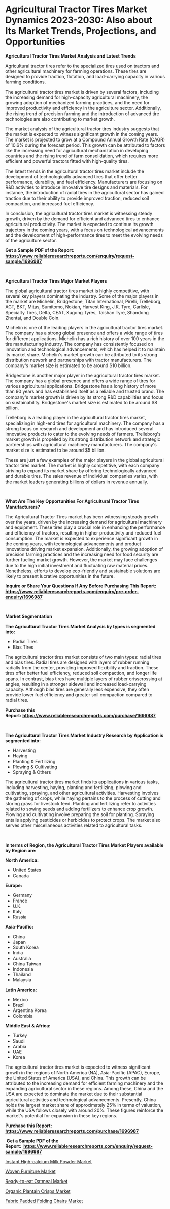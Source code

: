 <p><h1>Agricultural Tractor Tires Market Dynamics 2023-2030: Also about Its Market Trends, Projections, and Opportunities</h1></p><p><strong>Agricultural Tractor Tires Market Analysis and Latest Trends</strong></p>
<p><p>Agricultural tractor tires refer to the specialized tires used on tractors and other agricultural machinery for farming operations. These tires are designed to provide traction, flotation, and load-carrying capacity in various farming conditions.</p><p>The agricultural tractor tires market is driven by several factors, including the increasing demand for high-capacity agricultural machinery, the growing adoption of mechanized farming practices, and the need for improved productivity and efficiency in the agriculture sector. Additionally, the rising trend of precision farming and the introduction of advanced tire technologies are also contributing to market growth.</p><p>The market analysis of the agricultural tractor tires industry suggests that the market is expected to witness significant growth in the coming years. The market is projected to grow at a Compound Annual Growth Rate (CAGR) of 10.6% during the forecast period. This growth can be attributed to factors like the increasing need for agricultural mechanization in developing countries and the rising trend of farm consolidation, which requires more efficient and powerful tractors fitted with high-quality tires.</p><p>The latest trends in the agricultural tractor tires market include the development of technologically advanced tires that offer better performance, durability, and fuel efficiency. Manufacturers are focusing on R&D activities to introduce innovative tire designs and materials. For instance, the introduction of radial tires in the agricultural sector has gained traction due to their ability to provide improved traction, reduced soil compaction, and increased fuel efficiency.</p><p>In conclusion, the agricultural tractor tires market is witnessing steady growth, driven by the demand for efficient and advanced tires to enhance agricultural productivity. The market is expected to continue its growth trajectory in the coming years, with a focus on technological advancements and the development of high-performance tires to meet the evolving needs of the agriculture sector.</p></p>
<p><strong>Get a Sample PDF of the Report:&nbsp; <a href="https://www.reliableresearchreports.com/enquiry/request-sample/1696987">https://www.reliableresearchreports.com/enquiry/request-sample/1696987</a></strong></p>
<p>&nbsp;</p>
<p><strong>Agricultural Tractor Tires Major Market Players</strong></p>
<p><p>The global agricultural tractor tires market is highly competitive, with several key players dominating the industry. Some of the major players in the market are Michelin, Bridgestone, Titan International, Pirelli, Trelleborg, AGT, BKT, Mitas, Sumitomo, Nokian, Harvest King, J.K. Tyre, Carlisle, Specialty Tires, Delta, CEAT, Xugong Tyres, Taishan Tyre, Shandong Zhentai, and Double Coin.</p><p>Michelin is one of the leading players in the agricultural tractor tires market. The company has a strong global presence and offers a wide range of tires for different applications. Michelin has a rich history of over 100 years in the tire manufacturing industry. The company has consistently focused on innovation and technological advancements, which has helped it to maintain its market share. Michelin's market growth can be attributed to its strong distribution network and partnerships with tractor manufacturers. The company's market size is estimated to be around $10 billion.</p><p>Bridgestone is another major player in the agricultural tractor tires market. The company has a global presence and offers a wide range of tires for various agricultural applications. Bridgestone has a long history of more than 90 years and has established itself as a reliable and trusted brand. The company's market growth is driven by its strong R&D capabilities and focus on sustainability. Bridgestone's market size is estimated to be around $8 billion.</p><p>Trelleborg is a leading player in the agricultural tractor tires market, specializing in high-end tires for agricultural machinery. The company has a strong focus on research and development and has introduced several innovative products to cater to the evolving needs of farmers. Trelleborg's market growth is propelled by its strong distribution network and strategic partnerships with agricultural machinery manufacturers. The company's market size is estimated to be around $5 billion.</p><p>These are just a few examples of the major players in the global agricultural tractor tires market. The market is highly competitive, with each company striving to expand its market share by offering technologically advanced and durable tires. The sales revenue of individual companies varies, with the market leaders generating billions of dollars in revenue annually.</p></p>
<p>&nbsp;</p>
<p><strong>What Are The Key Opportunities For Agricultural Tractor Tires Manufacturers?</strong></p>
<p><p>The Agricultural Tractor Tires market has been witnessing steady growth over the years, driven by the increasing demand for agricultural machinery and equipment. These tires play a crucial role in enhancing the performance and efficiency of tractors, resulting in higher productivity and reduced fuel consumption. The market is expected to experience significant growth in the coming years, with technological advancements and product innovations driving market expansion. Additionally, the growing adoption of precision farming practices and the increasing need for food security are further fueling market growth. However, the market may face challenges due to the high initial investment and fluctuating raw material prices. Nonetheless, efforts to develop eco-friendly and sustainable solutions are likely to present lucrative opportunities in the future.</p></p>
<p><strong>Inquire or Share Your Questions If Any Before Purchasing This Report: <a href="https://www.reliableresearchreports.com/enquiry/pre-order-enquiry/1696987">https://www.reliableresearchreports.com/enquiry/pre-order-enquiry/1696987</a></strong></p>
<p>&nbsp;</p>
<p><strong>Market Segmentation</strong></p>
<p><strong>The Agricultural Tractor Tires Market Analysis by types is segmented into:</strong></p>
<p><ul><li>Radial Tires</li><li>Bias Tires</li></ul></p>
<p><p>The agricultural tractor tires market consists of two main types: radial tires and bias tires. Radial tires are designed with layers of rubber running radially from the center, providing improved flexibility and traction. These tires offer better fuel efficiency, reduced soil compaction, and longer life spans. In contrast, bias tires have multiple layers of rubber crisscrossing at angles, resulting in a stronger sidewall and increased load-carrying capacity. Although bias tires are generally less expensive, they often provide lower fuel efficiency and greater soil compaction compared to radial tires.</p></p>
<p><strong>Purchase this Report:&nbsp;<a href="https://www.reliableresearchreports.com/purchase/1696987">https://www.reliableresearchreports.com/purchase/1696987</a></strong></p>
<p>&nbsp;</p>
<p><strong>The Agricultural Tractor Tires Market Industry Research by Application is segmented into:</strong></p>
<p><ul><li>Harvesting</li><li>Haying</li><li>Planting & Fertilizing</li><li>Plowing & Cultivating</li><li>Spraying & Others</li></ul></p>
<p><p>The agricultural tractor tires market finds its applications in various tasks, including harvesting, haying, planting and fertilizing, plowing and cultivating, spraying, and other agricultural activities. Harvesting involves the gathering of crops, while haying pertains to the process of cutting and storing grass for livestock feed. Planting and fertilizing refer to activities related to sowing seeds and adding fertilizers to enhance crop growth. Plowing and cultivating involve preparing the soil for planting. Spraying entails applying pesticides or herbicides to protect crops. The market also serves other miscellaneous activities related to agricultural tasks.</p></p>
<p>&nbsp;</p>
<p><strong>In terms of Region, the Agricultural Tractor Tires Market Players available by Region are:</strong></p>
<p>
    <p> <strong> North America: </strong>
        <ul>
            <li>United States</li>
            <li>Canada</li>
        </ul>
        </p> 
    <p> <strong> Europe: </strong>
        <ul>
            <li>Germany</li>
            <li>France</li>
            <li>U.K.</li>
            <li>Italy</li>
            <li>Russia</li>
        </ul>
        </p> 
    <p> <strong> Asia-Pacific: </strong>
        <ul>
            <li>China</li>
            <li>Japan</li>
            <li>South Korea</li>
            <li>India</li>
            <li>Australia</li>
            <li>China Taiwan</li>
            <li>Indonesia</li>
            <li>Thailand</li>
            <li>Malaysia</li>
        </ul>
        </p> 
    <p> <strong> Latin America: </strong>
        <ul>
            <li>Mexico</li>
            <li>Brazil</li>
            <li>Argentina Korea</li>
            <li>Colombia</li>
        </ul>
        </p> 
    <p> <strong> Middle East & Africa: </strong>
        <ul>
            <li>Turkey</li>
            <li>Saudi</li>
            <li>Arabia</li>
            <li>UAE</li>
            <li>Korea</li>
        </ul>
    </p>
    </p>
<p><p>The agricultural tractor tires market is expected to witness significant growth in the regions of North America (NA), Asia-Pacific (APAC), Europe, the United States of America (USA), and China. This growth can be attributed to the increasing demand for efficient farming machinery and the expanding agricultural sector in these regions. Among these, China and the USA are expected to dominate the market due to their substantial agricultural activities and technological advancements. Presently, China holds the largest market share of approximately 25% in terms of valuation, while the USA follows closely with around 20%. These figures reinforce the market's potential for expansion in these key regions.</p></p>
<p><strong>Purchase this Report: <a href="https://www.reliableresearchreports.com/purchase/1696987">https://www.reliableresearchreports.com/purchase/1696987</a></strong></p>
<p>&nbsp;<strong>Get a Sample PDF of the Report:&nbsp;&nbsp;<a href="https://www.reliableresearchreports.com/enquiry/request-sample/1696987">https://www.reliableresearchreports.com/enquiry/request-sample/1696987</a></strong></p>
<p><strong></strong></p>
<p><p><a href="https://www.linkedin.com/pulse/instant-high-calcium-milk-powder-market-size-growth-forecast-pri5e/">Instant High-calcium Milk Powder Market</a></p><p><a href="https://medium.com/@adellalesch/woven-furniture-market-analysis-its-cagr-market-segmentation-and-global-industry-overview-c1e751e0cf1c">Woven Furniture Market</a></p><p><a href="https://www.linkedin.com/pulse/ready-to-eat-oatmeal-market-challenges-opportunities-growth-kjzte/">Ready-to-eat Oatmeal Market</a></p><p><a href="https://www.linkedin.com/pulse/organic-plantain-crisps-market-share-amp-new-trends-analysis-1dy1e/">Organic Plantain Crisps Market</a></p><p><a href="https://medium.com/@robbleannon/fabric-padded-folding-chairs-market-analysis-and-sze-forecasted-for-period-from-2023-to-2030-6bfc2656bcc3">Fabric Padded Folding Chairs Market</a></p></p>